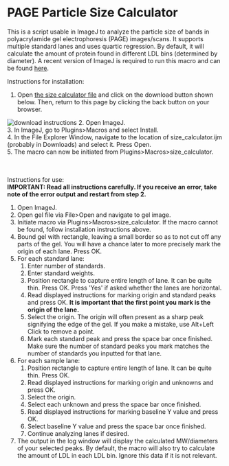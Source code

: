 # PAGE Particle Size Calculator

This is a script usable in ImageJ to analyze the particle size of bands in polyacrylamide gel electrophoresis (PAGE) images/scans. It supports multiple standard lanes and uses quartic regression. By default, it will calculate the amount of protein found in different LDL bins (determined by diameter). A recent version of ImageJ is required to run this macro and can be found <a href='https://imagej.net/ij/download.html'>here</a>.<br />

Instructions for installation:

1. Open <a href='/particle-size-calculator/size_calculator.ijm' target='_blank'>the size calculator file</a> and click on the download button shown below. Then, return to this page by clicking the back button on your browser. <br />
<img title='download instructions' alt='download instructions' src='/images/download_button_directions.png'>
2. Open ImageJ. <br />
3. In ImageJ, go to Plugins>Macros and select Install. <br />
4. In the File Explorer Window, navigate to the location of size_calculator.ijm (probably in Downloads) and select it. Press Open. <br />
5. The macro can now be initiated from Plugins>Macros>size_calculator. <br />
<br />

<br />

Instructions for use: <br>
**IMPORTANT: Read all instructions carefully. If you receive an error, take note of the error output and restart from step 2.**

1. Open ImageJ.
2. Open gel file via File>Open and navigate to gel image.
3. Initiate macro via Plugins>Macros>size_calculator. If the macro cannot be found, follow installation instructions above.
4. Bound gel with rectangle, leaving a small border so as to not cut off any parts of the gel. You will have a chance later to more precisely mark the origin of each lane. Press OK.
5. For each standard lane:
    1. Enter number of standards.
    1. Enter standard weights.
    1. Position rectangle to capture entire length of lane. It can be quite thin. Press OK. Press 'Yes' if asked whether the lanes are horizontal.
    1. Read displayed instructions for marking origin and standard peaks and press OK. **It is important that the first point you mark is the origin of the lane.**
    1. Select the origin. The origin will often present as a sharp peak signifying the edge of the gel. If you make a mistake, use Alt+Left Click to remove a point.
    1. Mark each standard peak and press the space bar once finished. Make sure the number of standard peaks you mark matches the number of standards you inputted for that lane.
6. For each sample lane:
    1. Position rectangle to capture entire length of lane. It can be quite thin. Press OK.
    1. Read displayed instructions for marking origin and unknowns and press OK.
    1. Select the origin.
    1. Select each unknown and press the space bar once finished.
    1. Read displayed instructions for marking baseline Y value and press OK.
    1. Select baseline Y value and press the space bar once finished.
    1. Continue analyzing lanes if desired.
7. The output in the log window will display the calculated MW/diameters of your selected peaks. By default, the macro will also try to calculate the amount of LDL in each LDL bin. Ignore this data if it is not relevant.
